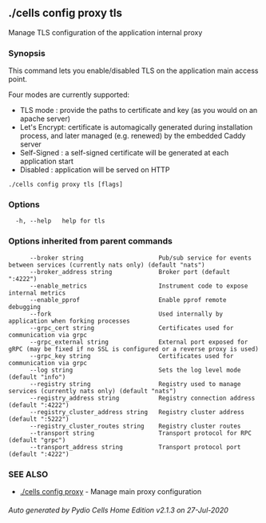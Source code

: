 ## ./cells config proxy tls

Manage TLS configuration of the application internal proxy

### Synopsis


This command lets you enable/disabled TLS on the application main access point.

Four modes are currently supported:
- TLS mode : provide the paths to certificate and key (as you would on an apache server)
- Let's Encrypt: certificate is automagically generated during installation process, and later managed (e.g. renewed) by the embedded Caddy server
- Self-Signed : a self-signed certificate will be generated at each application start
- Disabled : application will be served on HTTP



```
./cells config proxy tls [flags]
```

### Options

```
  -h, --help   help for tls
```

### Options inherited from parent commands

```
      --broker string                     Pub/sub service for events between services (currently nats only) (default "nats")
      --broker_address string             Broker port (default ":4222")
      --enable_metrics                    Instrument code to expose internal metrics
      --enable_pprof                      Enable pprof remote debugging
      --fork                              Used internally by application when forking processes
      --grpc_cert string                  Certificates used for communication via grpc
      --grpc_external string              External port exposed for gRPC (may be fixed if no SSL is configured or a reverse proxy is used)
      --grpc_key string                   Certificates used for communication via grpc
      --log string                        Sets the log level mode (default "info")
      --registry string                   Registry used to manage services (currently nats only) (default "nats")
      --registry_address string           Registry connection address (default ":4222")
      --registry_cluster_address string   Registry cluster address (default ":5222")
      --registry_cluster_routes string    Registry cluster routes
      --transport string                  Transport protocol for RPC (default "grpc")
      --transport_address string          Transport protocol port (default ":4222")
```

### SEE ALSO

* [./cells config proxy](./cells-config-proxy)	 - Manage main proxy configuration

###### Auto generated by Pydio Cells Home Edition v2.1.3 on 27-Jul-2020

